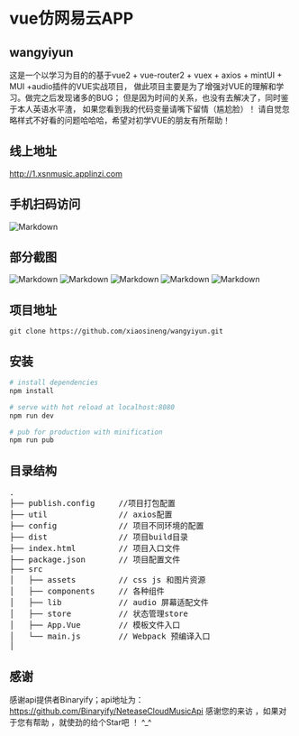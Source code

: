 # vue仿网易云APP

## wangyiyun


这是一个以学习为目的的基于vue2 + vue-router2 + vuex + axios + mintUI + MUI +audio插件的VUE实战项目，
做此项目主要是为了增强对VUE的理解和学习。做完之后发现诸多的BUG；
但是因为时间的关系，也没有去解决了，同时鉴于本人英语水平渣，
如果您看到我的代码变量请嘴下留情（尴尬脸）！
请自觉忽略样式不好看的问题哈哈哈，希望对初学VUE的朋友有所帮助！

## 线上地址
http://1.xsnmusic.applinzi.com

## 手机扫码访问

![Markdown](./src/assets/img/mobile.png)

## 部分截图

![Markdown](./src/assets/img/pub_1.png)
![Markdown](./src/assets/img/pub_2.png)
![Markdown](./src/assets/img/pub_3.png)
![Markdown](./src/assets/img/pub_4.png)
![Markdown](./src/assets/img/pub_5.png)

## 项目地址

```shell
git clone https://github.com/xiaosineng/wangyiyun.git
```
## 安装

``` bash
# install dependencies
npm install

# serve with hot reload at localhost:8080
npm run dev

# pub for production with minification
npm run pub
```

## 目录结构

<pre>
.
├── publish.config     //项目打包配置         
├── util               // axios配置
├── config             // 项目不同环境的配置
├── dist               // 项目build目录
├── index.html         // 项目入口文件
├── package.json       // 项目配置文件
├── src
│   ├── assets         // css js 和图片资源
│   ├── components     // 各种组件
│   ├── lib            // audio 屏幕适配文件
│   ├── store	       // 状态管理store
│   ├── App.Vue        // 模板文件入口
│   └── main.js        // Webpack 预编译入口
│	
</pre>

## 感谢
感谢api提供者Binaryify；api地址为：https://github.com/Binaryify/NeteaseCloudMusicApi
感谢您的来访 ，如果对于您有帮助 ，就使劲的给个Star吧 ！ ^_^
